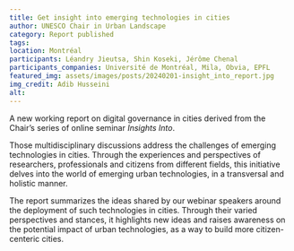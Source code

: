 ```yaml
---
title: Get insight into emerging technologies in cities
author: UNESCO Chair in Urban Landscape
category: Report published
tags:
location: Montréal
participants: Léandry Jieutsa, Shin Koseki, Jérôme Chenal 
participants_companies: Université de Montréal, Mila, Obvia, EPFL
featured_img: assets/images/posts/20240201-insight_into_report.jpg
img_credit: Adib Husseini
alt:
---
```

A new working report on digital governance in cities derived from the Chair’s series of online seminar *Insights Into*.

Those multidisciplinary discussions address  the challenges of emerging technologies in cities. Through the experiences and perspectives of researchers, professionals and citizens from different fields, this initiative delves into the world of emerging urban technologies, in a transversal and holistic manner.

The report summarizes the ideas shared by our webinar speakers around the deployment of such technologies in cities. Through their varied perspectives and stances, it highlights new ideas and raises awareness on the potential impact of urban technologies, as a way to build more citizen-centeric cities.

